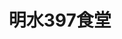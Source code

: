 ---
title: "明水397食堂"
description: "明水397食堂"
layout: shop
keywords:
  - 美食競賽
  - 台灣美食
  - 美食精選
datePublished: "2025-06-30"
dateModified: "2025-07-04"
city: "台北市"
district: "中山區"
address: "台北市中山區北安路538巷1弄11號"
phone: "0225325687"
geo: "25.08011439002764, 121.54845556436868"
google_map: "https://maps.app.goo.gl/w64f3A2jxzkmWee89"
footinder: "https://footinder.com.tw/%e5%8f%b0%e5%8c%97%e5%b8%82%e4%b8%ad%e5%b1%b1%e5%8d%80/50077/"
official: ""
award:
  - name: "500盤"
    year: "2024"
    entries:
      - dishes:
          - "乾煎馬頭魚"

---